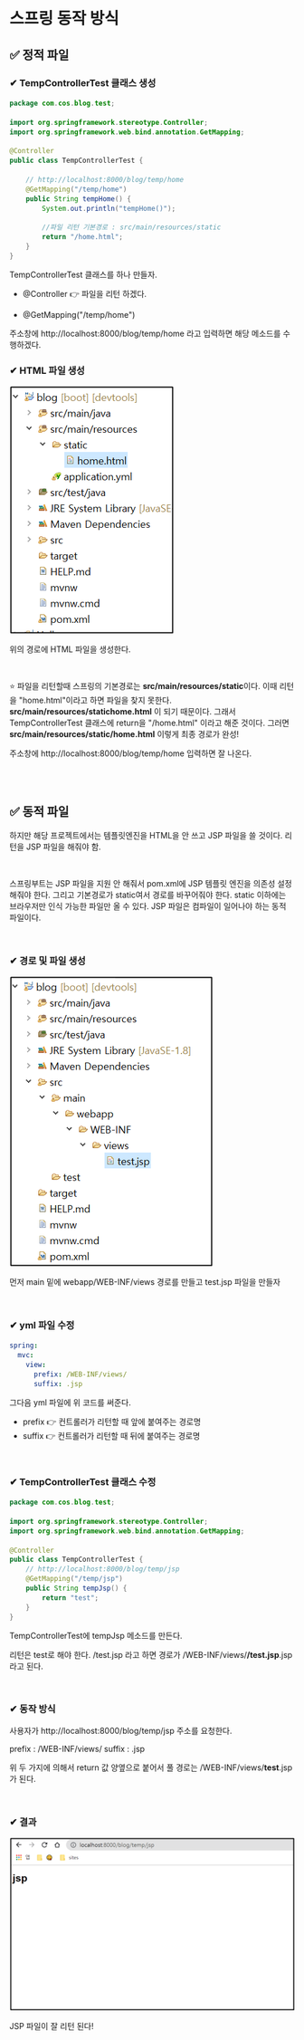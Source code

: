 # 스프링 동작 방식

## ✅ 정적 파일

### ✔ TempControllerTest 클래스 생성

```java
package com.cos.blog.test;

import org.springframework.stereotype.Controller;
import org.springframework.web.bind.annotation.GetMapping;

@Controller
public class TempControllerTest {

	// http://localhost:8000/blog/temp/home
	@GetMapping("/temp/home")
	public String tempHome() {
		System.out.println("tempHome()");
		
		//파일 리턴 기본경로 : src/main/resources/static
		return "/home.html";
	}
}
```

TempControllerTest 클래스를 하나 만들자.

- @Controller 👉 파일을 리턴 하겠다.

- @GetMapping("/temp/home") 


주소창에 http://localhost:8000/blog/temp/home 라고 입력하면 해당 메소드를 수행하겠다.
<br>

### ✔ HTML 파일 생성

![01](img/10/01.png)

위의 경로에 HTML 파일을 생성한다. 

<br>

⭐ 파일을 리턴할때 스프링의 기본경로는 **src/main/resources/static**이다. 이때 리턴을 "home.html"이라고 하면 파일을 찾지 못한다. **src/main/resources/statichome.html** 이 되기 때문이다. 그래서 TempControllerTest 클래스에 return을 "/home.html" 이라고 해준 것이다. 그러면 **src/main/resources/static/home.html** 이렇게 최종 경로가 완성!

주소창에 http://localhost:8000/blog/temp/home 입력하면 잘 나온다.

<br><br>

## ✅ 동적 파일

하지만 해당 프로젝트에서는 템플릿엔진을 HTML을 안 쓰고 JSP 파일을 쓸 것이다. 리턴을 JSP 파일을 해줘야 함.

<br>

스프링부트는 JSP 파일을 지원 안 해줘서 pom.xml에 JSP 템플릿 엔진을 의존성 설정해줘야 한다. 그리고 기본경로가 static여서 경로를 바꾸어줘야 한다. static 이하에는 브라우저만 인식 가능한 파일만 올 수 있다. JSP 파일은 컴파일이 일어나야 하는 동적 파일이다. 

 <br>

### ✔ 경로 및 파일 생성

![02](img/10/02.png)

먼저 main 밑에 webapp/WEB-INF/views 경로를 만들고 test.jsp 파일을 만들자

 <br>

### ✔ yml 파일 수정

```yaml
spring:
  mvc:
    view:
      prefix: /WEB-INF/views/
      suffix: .jsp
```

그다음 yml 파일에 위 코드를 써준다.

- prefix 👉 컨트롤러가 리턴할 때 앞에 붙여주는 경로명
- suffix 👉 컨트롤러가 리턴할 때 뒤에 붙여주는 경로명

 <br>

### ✔ TempControllerTest 클래스 수정

```java
package com.cos.blog.test;

import org.springframework.stereotype.Controller;
import org.springframework.web.bind.annotation.GetMapping;

@Controller
public class TempControllerTest {
	// http://localhost:8000/blog/temp/jsp
	@GetMapping("/temp/jsp")
	public String tempJsp() {
		return "test";
	}	
}
```

TempControllerTest에 tempJsp 메소드를 만든다. 

리턴은 test로 해야 한다. /test.jsp 라고 하면 경로가 /WEB-INF/views/**/test.jsp**.jsp 라고 된다.

 <br>

### ✔ 동작 방식

사용자가 http://localhost:8000/blog/temp/jsp 주소를 요청한다.

prefix : /WEB-INF/views/
suffix : .jsp

위 두 가지에 의해서 return 값 양옆으로 붙어서 풀 경로는 /WEB-INF/views/**test**.jsp가 된다.

 <br>

### ✔ 결과

![03](img/10/03.png)

JSP 파일이 잘 리턴 된다!

